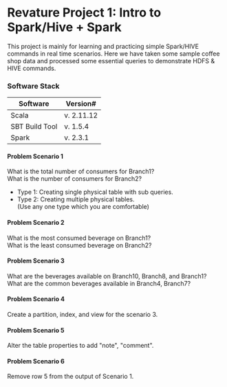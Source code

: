 # Revature Project 1: Intro to Spark/Hive + Spark
This project is mainly for learning and practicing simple Spark/HIVE commands in real time scenarios. Here we have taken some sample coffee shop data and processed some essential queries to demonstrate HDFS & HIVE commands.
### Software Stack
Software | Version#
-------- | --------
Scala | v. 2.11.12
SBT Build Tool | v. 1.5.4
Spark | v. 2.3.1

#### Problem Scenario 1
What is the total number of consumers for Branch1?  
What is the number of consumers for Branch2?  
- Type 1: Creating single physical table with sub queries.  
- Type 2: Creating multiple physical tables.  
  (Use any one type which you are comfortable)  

#### Problem Scenario 2
What is the most consumed beverage on Branch1?  
What is the least consumed beverage on Branch2?

#### Problem Scenario 3
What are the beverages available on Branch10, Branch8, and Branch1?  
What are the common beverages available in Branch4, Branch7?

#### Problem Scenario 4
Create a partition, index, and view for the scenario 3.

#### Problem Scenario 5
Alter the table properties to add "note", "comment".

#### Problem Scenario 6
Remove row 5 from the output of Scenario 1.